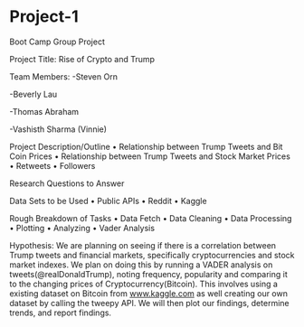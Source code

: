 # Project-1
Boot Camp Group Project




Project Title:
	Rise of Crypto and Trump

Team Members: 
-Steven Orn

-Beverly Lau

-Thomas Abraham

-Vashisth Sharma (Vinnie)

Project Description/Outline
•	Relationship between Trump Tweets and Bit Coin Prices
•	Relationship between Trump Tweets and Stock Market Prices
•	Retweets
•	Followers

Research Questions to Answer

Data Sets to be Used
•	Public APIs
•	Reddit
•	Kaggle

Rough Breakdown of Tasks
•	Data Fetch
•	Data Cleaning
•	Data Processing
•	Plotting
•	Analyzing
•	Vader Analysis


Hypothesis:
We are planning on seeing if there is a correlation between Trump tweets and financial markets, specifically cryptocurrencies and stock market indexes. We plan on doing this by running a VADER analysis on tweets(@realDonaldTrump), noting frequency, popularity and comparing it to the changing prices of Cryptocurrency(Bitcoin). This involves using a existing dataset on Bitcoin from www.kaggle.com as well creating our own dataset by calling the tweepy API. We will then plot our findings, determine trends, and report findings. 


